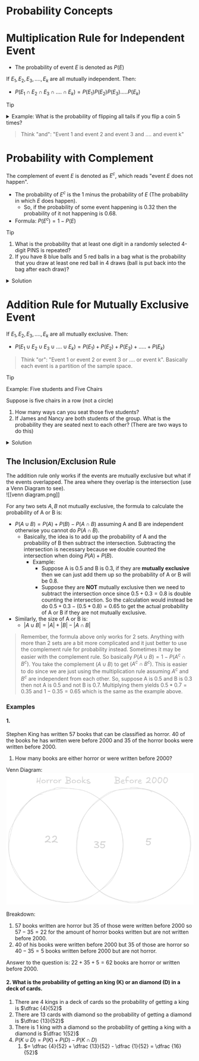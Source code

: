 # Probability Concepts

# Multiplication Rule for Independent Event

- The probability of event $E$ is denoted as $P(E)$

If $E_1, E_2, E_3, ...., E_k$ are all mutually independent. Then: 
- $P (E_1\cap E_2 \cap E_3 \cap .... \cap E_k) =P(E_1)P(E_2)P(E_3).....P(E_k)$


>[!tip]
> <details> 
> <summary>Example: What is the probability of flipping all tails if you flip a coin 5 times? </summary>
>
> Answer = $(\dfrac {1}{2})^5$
> 
>The probability of getting a tail 0.5 and each flip is independent of each other so the probability of flipping a tail on the first flip is 0.5, the second flip is 0.5, etc. 
> </details>

> Think "and": "Event 1 and event 2 and event 3 and .... and event k"

# Probability with Complement

The complement of event $E$ is denoted as $E^c$, which reads "event $E$ does not happen".
- The probability of $E^c$ is the 1 minus the probability of $E$ (The probability in which $E$ does happen). 
	- So, if the probability of some event happening is 0.32 then the probability of it not happening is 0.68. 
- Formula: $P(E^c) = 1 - P(E)$



>[!Tip] 
>1. What is the probability that at least one digit in a randomly selected 4-digit PINS is repeated? 
>2. If you have 8 blue balls and 5 red balls in a bag what is the probability that you draw at least one red ball in 4 draws (ball is put back into the bag after each draw)? 
>
> <details>
> <summary>Solution</summary>
>
> 1. $P(\text {at least one digit repeated}) = 1 - P(\text {no digit repeated})$
>       - $P(\text {no digit repeated}) = \dfrac {10 * 9 * 8 * 7}{10000}$, the numerator is the amount of 4-digit pins with no repeated digit and 10000 is the amount of 4-digit pins there is. 
>       - $P(\text {at least one digit repeat}) = 1 - \dfrac {10 * 9 * 8 * 7}{10000}$
> 2. $P(\text {at least one red ball in 4 draws}) = 1 - P(\text {only blue balls drawn})$
>       -  $P(\text {only blue balls drawn}) = (\dfrac 8 {13})^4$, there are 13 balls  8 of them are blue balls. A ball is drawn 4 times with replacement. 
>       - $P(\text {at least one red ball in 4 draws}) = 1 - (\dfrac 8 {13})^4$
> </details>



# Addition Rule for Mutually Exclusive Event

If $E_1, E_2, E_3, ...., E_k$ are all mutually exclusive. Then: 
-  $P (E_1\cup E_2 \cup E_3 \cup .... \cup E_k) = P(E_1) + P(E_2)+ P(E_3)+ .....+P(E_k)$

>Think "or": "Event 1 or event 2 or event 3 or .... or event k". Basically each event is a partition of the sample space. 


>[!tip] 
> Example: Five students and Five Chairs
>
>Suppose is five chairs in a row (not a circle)
>
>1. How many ways can you seat those five students? 
>2. If James and Nancy are both students of the group. What is the probability they are seated next to each other? (There are two ways to do this)
>
> <details>
> <summary>Solution</summary>
> 
> 1. $5! = 120$
> 2. There are five chairs we know that James and Nancy has sit next to each other. 
>       - First way use partition: Lets denote James as J and Nancy as N. All the possible cases that James and Nancy can sit next to each other are:
>		    1. J N __ __ __
>		    2. __ J N __ __
>		    3. __ __ J N __
>		    4. __ __ __ J N
>		    5. N J __ __ __
>		    6. __ N J __ __
>		    7. __ __ N J __
>		    8. __ __ __ N J
>       - There are eight cases in total and in every cases we have three other students that we haven't seated yet and the number of ways to seat the other three student is $3! = 6$. Since there are eight cases we can just multiply $6 * 8 = 48$ possible ways where James and Nancy can sit next to each other. Therefore, the probability of James and Nancy sitting next to each other is $\dfrac {48}{120}$. This uses the addition rule because each cases is a partition of the sample space so it is basically adding up all the partitions divided by the sample space: $\dfrac {6}{120} + \dfrac {6}{120} + ....$ (8 times).
>       -  The second way is to use the multiplication rule for counting or the steps in a process. So, there are 4 areas where James and Nancy can sit next to each other. Either the first and second seats or the second and third seats or the third and fourth seats or the fourth and fifth seats. There are 2 ways to order them either JN or NJ. There 3 other students we have to seats and the number of way to seat them is $3! = 6$. Multiply them up you get $4 * 2 * 6 = 48$ and the probability is $\dfrac {48}{120}$.



## The Inclusion/Exclusion Rule

The addition rule only works if the events are mutually exclusive but what if the events overlapped. The area where they overlap is the intersection (use a Venn Diagram to see). <br>
![[venn diagram.png]]

For any two sets $A, B$ not mutually exclusive, the formula to calculate the probability of A or B is: 
- $P(A \cup B) = P(A) + P(B) - P(A \cap B)$ assuming A and B are independent otherwise you cannot do $P(A \cap B)$.
	- Basically, the idea is to add up the probability of A and the probability of B then subtract the intersection. Subtracting the intersection is necessary because we double counted the intersection when doing $P(A) + P(B)$. 
		- Example:
			- Suppose A is 0.5 and B is 0.3, if they are **mutually exclusive** then we can just add them up so the probability of A or B will be 0.8. 
			- Suppose they are **NOT** mutually exclusive then we need to subtract the intersection once since $0.5 + 0.3 = 0.8$ is double counting the intersection. So the calculation would instead be do $0.5 + 0.3 - (0.5 * 0.8) = 0.65$ to get the actual probability of A or B if they are not mutually exclusive. 
- Similarly, the size of A or B is: 
	- $|A \cup B| = |A| + |B| - |A \cap B|$

> Remember, the formula above only works for 2 sets. Anything with more than 2 sets are a bit more complicated and it just better to use the complement rule for probability instead. Sometimes it may be easier with the complement rule. So basically $P(A \cup B) = 1 - P(A^c \cap B^c)$. You take the complement $(A \cup B)$ to get $(A^c \cap B^c)$. This is easier to do since we are just using the multiplication rule assuming $A^c$ and $B^c$ are independent from each other. So, suppose A is 0.5 and B is 0.3 then not A is 0.5 and not B is 0.7. Multiplying them yields $0.5*0.7 = 0.35$ and $1 - 0.35 = 0.65$ which is the same as the example above.

### Examples 


#### 1.
Stephen King has written 57 books that can be classified as horror. 40 of the books he has written were before 2000 and 35 of the horror books were written before 2000.
1. How many books are either horror or were written before 2000? 

Venn Diagram:
![venn_example.png](../assets/venn_example.png)

Breakdown: 
1. 57 books written are horror but 35 of those were written before 2000 so $57-35 = 22$ for the amount of horror books written but are not written before 2000.
2. 40 of his books were written before 2000 but 35 of those are horror so $40 - 35 = 5$ books written before 2000 but are not horror.

Answer to the question is: $22 + 35 + 5 = 62$ books are horror or written before 2000.<br>
#### 2. What is the probability of getting an king (K) or an diamond (D) in a deck of cards.

1. There are 4 kings in a deck of cards so the probability of getting a king is $\dfrac {4}{52}$
2. There are 13 cards with diamond so the probability of getting a diamond is $\dfrac {13}{52}$
3. There is 1 king with a diamond so the probability of getting a king with a diamond is $\dfrac 1{52}$
5. $P(K \cup D) = P(K) + P(D) - P(K \cap D)$
	1. $= \dfrac {4}{52} + \dfrac {13}{52} - \dfrac {1}{52} = \dfrac {16}{52}$